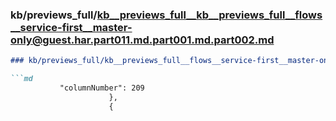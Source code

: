 ### kb/previews_full/kb__previews_full__kb__previews_full__flows__service-first__master-only@guest.har.part011.md.part001.md.part002.md

```md
### kb/previews_full/kb__previews_full__flows__service-first__master-only@guest.har.part011.md.part001.md (part 002)

```md
           "columnNumber": 209
                      },
                      {
              
```

```

```
